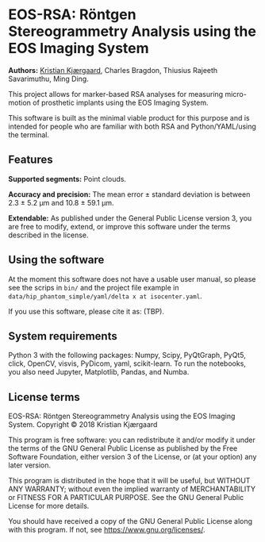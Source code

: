 # EOS-RSA: Röntgen Stereogrammetry Analysis using the EOS Imaging System


**Authors:** [Kristian Kjærgaard](http://findresearcher.sdu.dk:8080/portal/da/person/kkjaergaard), Charles Bragdon, Thiusius Rajeeth Savarimuthu, Ming Ding.


This project allows for marker-based RSA analyses for measuring micro-motion of prosthetic implants using the EOS Imaging System.

This software is built as the minimal viable product for this purpose and is intended for people who are familiar with both RSA and Python/YAML/using the terminal.


## Features

**Supported segments:** Point clouds.

**Accuracy and precision:** The mean error ± standard deviation is between 2.3 ± 5.2 μm and 10.8 ± 59.1 μm.

**Extendable:** As published under the General Public License version 3, you are free to modify, extend, or improve this software under the terms described in the license.


## Using the software

At the moment this software does not have a usable user manual, so please see the scrips in `bin/` and the project file example in `data/hip_phantom_simple/yaml/delta x at isocenter.yaml`.

If you use this software, please cite it as: (TBP).


## System requirements

Python 3 with the following packages: Numpy, Scipy, PyQtGraph, PyQt5, click, OpenCV, visvis, PyDicom, yaml, scikit-learn. To run the notebooks, you also need Jupyter, Matplotlib, Pandas, and Numba.


## License terms

EOS-RSA: Röntgen Stereogrammetry Analysis using the EOS Imaging System. Copyright © 2018  Kristian Kjærgaard

This program is free software: you can redistribute it and/or modify it under the terms of the GNU General Public License as published by the Free Software Foundation, either version 3 of the License, or (at your option) any later version.

This program is distributed in the hope that it will be useful, but WITHOUT ANY WARRANTY; without even the implied warranty of MERCHANTABILITY or FITNESS FOR A PARTICULAR PURPOSE.  See the GNU General Public License for more details.

You should have received a copy of the GNU General Public License along with this program.  If not, see <https://www.gnu.org/licenses/>.
